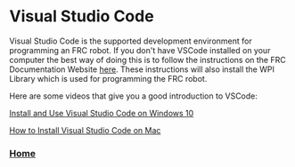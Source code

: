 # Visual Studio Code
Visual Studio Code is the supported development environment for programming an FRC robot. If you don't have VSCode installed on your computer the best way of doing this is to follow the instructions on the FRC Documentation Website [here](https://docs.wpilib.org/en/latest/docs/getting-started/getting-started-frc-control-system/wpilib-setup.html). These instructions will also install the WPI Library which is used for programming the FRC robot.

Here are some videos that give you a good introduction to VSCode:

[Install and Use Visual Studio Code on Windows 10](https://www.youtube.com/watch?v=MlIzFUI1QGA)

[How to Install Visual Studio Code on Mac](https://www.youtube.com/watch?v=tCfbi5PF1y0)

<h3><span style="float:left">
<a href="../index">Home</a></span>